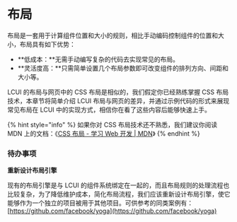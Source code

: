 # 布局

布局是一套用于计算组件位置和大小的规则，相比手动编码控制组件的位置和大小，布局具有如下优势：

* **低成本：**无需手动编写复杂的代码去实现常见的布局。
* **灵活度高：**只需简单设置几个布局参数即可改变组件的排列方向、间距和大小等。

LCUI 的布局与网页中的 CSS 布局是相似的，我们假定你已经熟练掌握 CSS 布局技术，本章节将简单介绍 LCUI 布局与网页的差异，并通过示例代码的形式来展现常见布局在 LCUI 中的实现方式，相信你在看了这些内容后能够快速上手。

{% hint style="info" %}
如果你对 CSS 布局技术还不熟悉，我们建议你阅读 MDN 上的文档：《[CSS 布局 - 学习 Web 开发 \| MDN](https://developer.mozilla.org/zh-CN/docs/Learn/CSS/CSS_layout)》
{% endhint %}

### 待办事项

**重新设计布局引擎**

现有的布局引擎是与 LCUI 的组件系统绑定在一起的，而且布局规则的处理流程也比较复杂，为了降低维护成本，简化布局流程，我们应该重新设计布局引擎，使它能够作为一个独立的项目被用于其他项目。可供参考的同类案例有：[https://github.com/facebook/yoga](https://github.com/facebook/yoga)



